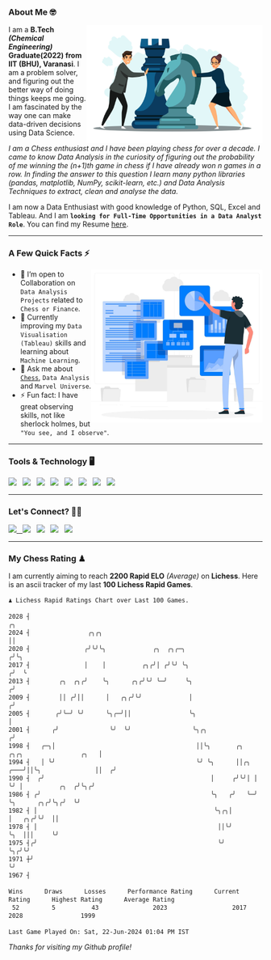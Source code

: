 ### About Me 🤓
<img align="right" alt="Coding" width="350" src="https://github.com/Laxman-Lakhan/Laxman-Lakhan/blob/master/Assets/Chess_Vector.jpg">   

I am a **B.Tech** _**(Chemical Engineering)**_ **Graduate(2022) from IIT (BHU), Varanasi**. I am a problem solver, and figuring out the better way of doing things keeps me going. I am fascinated by the way one can make data-driven decisions using Data Science. 

_I am a Chess enthusiast and I have been playing chess for over a decade. I came to know Data Analysis in the curiosity of figuring out the probability of me winning the (n+1)th game in chess if I have already won n games in a row. In finding the answer to this question I learn many python libraries (pandas, matplotlib, NumPy, scikit-learn, etc.) and Data Analysis Techniques to extract, clean and analyse the data._

I am now a Data Enthusiast with good knowledge of Python, SQL, Excel and Tableau. And I am **`looking for Full-Time Opportunities in a Data Analyst Role`**. You can find my Resume
 [here](https://drive.google.com/file/d/1UIOoogRLj5eGQFQBkuvMmTISZVdl2Ok7/view?usp=sharing).


---

### A Few Quick Facts ⚡️
<img align="right" alt="Coding" width="340" src="https://github.com/Laxman-Lakhan/Laxman-Lakhan/blob/master/Assets/Data_Vector.jpg">   

- 🤝 I’m open to Collaboration on `Data Analysis Projects` related to `Chess or Finance`.
- 📖 Currently improving my `Data Visualisation (Tableau)` skills and learning about `Machine Learning`.
- 💬 Ask me about [`Chess`](https://lichess.org/@/YourKingIsInDanger), `Data Analysis` and `Marvel Universe`.
- ⚡️ Fun fact: I have great observing skills, not like sherlock holmes, but `"You see, and I observe"`.

---
### Tools & Technology 🖥

<img src="https://img.shields.io/badge/Python-white?logo=Python&logoColor=ColorName&style=ShieldStyle" /> &nbsp;
<img src="https://img.shields.io/badge/MySQL-white?logo=MySQL&logoColor=ColorName&style=ShieldStyle" /> &nbsp;
<img src="https://img.shields.io/badge/Tableau-white?logo=Tableau&logoColor=ColorName&style=ShieldStyle" /> &nbsp;
<img src="https://img.shields.io/badge/Excel-white?logo=Microsoft+Excel&logoColor=196F3D&style=ShieldStyle" /> &nbsp;
<img src="https://img.shields.io/badge/Jupyter-white?logo=Jupyter&logoColor=ColorName&style=ShieldStyle" /> &nbsp;
<img src="https://img.shields.io/badge/pandas-white?logo=Pandas&logoColor=000080&style=ShieldStyle" /> &nbsp;
<img src="https://img.shields.io/badge/numpy-white?logo=Numpy&logoColor=85C1E9&style=ShieldStyle" /> &nbsp;
<img src="https://img.shields.io/badge/scikit learn-white?logo=Scikit+Learn&logoColor=ColorName&style=ShieldStyle" /> &nbsp;



---

### Let's Connect? 🫳🏻

<a href="mailto:laxmansingh.lakhan@gmail.com"> <img src="https://img.icons8.com/fluent/48/000000/gmail.png" width="3.5%"/> &nbsp;
[<img src="https://img.icons8.com/color/48/000000/linkedin.png" width="3.5%"/>](https://www.linkedin.com/in/laxman-lakhan/)  &nbsp;
[<img src="https://img.icons8.com/fluent/48/000000/facebook-new.png" width="3.5%"/>](https://www.facebook.com/s.laxmanlakhan/)  &nbsp;
[<img src="https://img.icons8.com/fluent/48/000000/instagram-new.png" width="3.5%"/>](https://www.instagram.com/laxman.lakhan/)  &nbsp;
[<img src="https://img.icons8.com/color/48/000000/twitter.png" width="3.5%"/>](https://twitter.com/laxman__lakhan)  &nbsp;

 ---
  
### My Chess Rating ♟
  
I am currently aiming to reach **2200 Rapid ELO** *(Average)* on **Lichess**. Here is an ascii tracker of my last **100 Lichess Rapid Games**.

  ```
  ♟︎ 𝙻𝚒𝚌𝚑𝚎𝚜𝚜 Rapid 𝚁𝚊𝚝𝚒𝚗𝚐𝚜 𝙲𝚑𝚊𝚛𝚝 𝚘𝚟𝚎𝚛 𝙻𝚊𝚜𝚝 𝟷00 𝙶𝚊𝚖𝚎𝚜.
  
2028 ┤                                                                                                ╭╮
2024 ┤                ╭╮╭╮                                                                            ││
2020 ┤               ╭╯╰╯╰╮             ╭╮  ╭╮╭─╮                                                    ╭╯╰╮
2017 ┤               │    │          ╭╮╭╯│ ╭╯╰╯ ╰╮                                                  ╭╯  ╰
2013 ┤        ╭╮  ╭╮╭╯    ╰╮      ╭╮╭╯╰╯ ╰─╯     ╰╮                                                ╭╯
2009 ┤        ││ ╭╯││      │   ╭╮╭╯╰╯             │                                               ╭╯
2005 ┤       ╭╯╰─╯ ╰╯      ╰╮╭─╯││                ╰╮                                              │
2001 ┤      ╭╯              ╰╯  ╰╯                 ╰╮╭╮                                          ╭╯
1998 ┤   ╭─╮│                                       ││╰╮       ╭╮       ╭╮╭╮                ╭╮   │
1994 ┤   │ ╰╯                                       ╰╯ ╰╮      ││╭╮ ╭───╯││╰╮               ││  ╭╯
1990 ┤  ╭╯                                              │     ╭╯╰╯│ │    ╰╯ │          ╭╮  ╭╯╰╮╭╯
1986 ┤ ╭╯                                               ╰╮   ╭╯   ╰─╯       ╰╮      ╭╮╭╯╰╮╭╯  ╰╯
1982 ┤ │                                                 ╰╮╭╮│               │   ╭╮╭╯╰╯  ││
1978 ┤ │                                                  ││╰╯               ╰╮  │││     ╰╯
1975 ┤╭╯                                                  ╰╯                  ╰╮╭╯╰╯
1971 ┼╯                                                                        ╰╯
1967 ┤ 

Wins      Draws      Losses      Performance Rating      Current Rating      Highest Rating      Average Rating
   52         5          43               2023                  2017                2028                1999     

Last Game Played On: Sat, 22-Jun-2024 01:04 PM IST
  ```
  
  
*Thanks for visiting my Github profile!*
